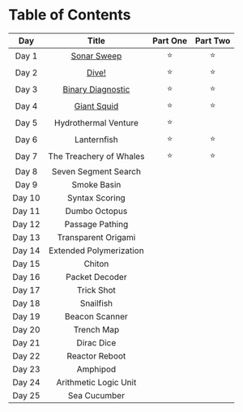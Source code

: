 # Table of Contents

| Day  | Title | Part One | Part Two |
| :---: | :---: | :---: | :---: |
| Day 1  | [Sonar Sweep](https://github.com/SandraMavsar/AdventOfCode/blob/main/2022/Day1/solution.py) | :star: | :star:  |
| Day 2 | [Dive!](https://github.com/SandraMavsar/AdventOfCode/blob/main/2022/Day2/solution.py)  | :star: | :star:  |
| Day 3 | [Binary Diagnostic](https://github.com/SandraMavsar/AdventOfCode/blob/main/2022/Day3/solution.py)  | :star: | :star:  |
| Day 4 | [Giant Squid](https://github.com/SandraMavsar/AdventOfCode/blob/main/2022/Day4/solution.py)  | :star: | :star:  |
| Day 5 | Hydrothermal Venture  | :star: |  |
| Day 6 | Lanternfish  | :star: | :star:  |
| Day 7 | The Treachery of Whales  | :star: | :star:  |
| Day 8 | Seven Segment Search  | | |
| Day 9 | Smoke Basin  | | |
| Day 10 | Syntax Scoring  | | |
| Day 11 | Dumbo Octopus  | | |
| Day 12 | Passage Pathing  | | |
| Day 13 | Transparent Origami  | | |
| Day 14 | Extended Polymerization  | | |
| Day 15 | Chiton  | | |
| Day 16 | Packet Decoder  | | |
| Day 17 | Trick Shot  | | |
| Day 18 | Snailfish  | | |
| Day 19 | Beacon Scanner  | | |
| Day 20 | Trench Map  | | |
| Day 21 | Dirac Dice  | | |
| Day 22 | Reactor Reboot  | | |
| Day 23 | Amphipod  | | |
| Day 24 | Arithmetic Logic Unit  | | |
| Day 25 | Sea Cucumber  | | |

